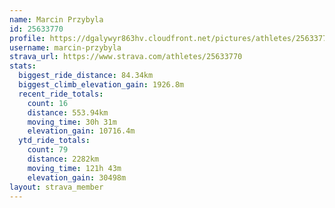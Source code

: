 ```yaml
---
name: Marcin Przybyla
id: 25633770
profile: https://dgalywyr863hv.cloudfront.net/pictures/athletes/25633770/12947173/2/large.jpg
username: marcin-przybyla
strava_url: https://www.strava.com/athletes/25633770
stats:
  biggest_ride_distance: 84.34km
  biggest_climb_elevation_gain: 1926.8m
  recent_ride_totals:
    count: 16
    distance: 553.94km
    moving_time: 30h 31m
    elevation_gain: 10716.4m
  ytd_ride_totals:
    count: 79
    distance: 2282km
    moving_time: 121h 43m
    elevation_gain: 30498m
layout: strava_member
--- 
```

